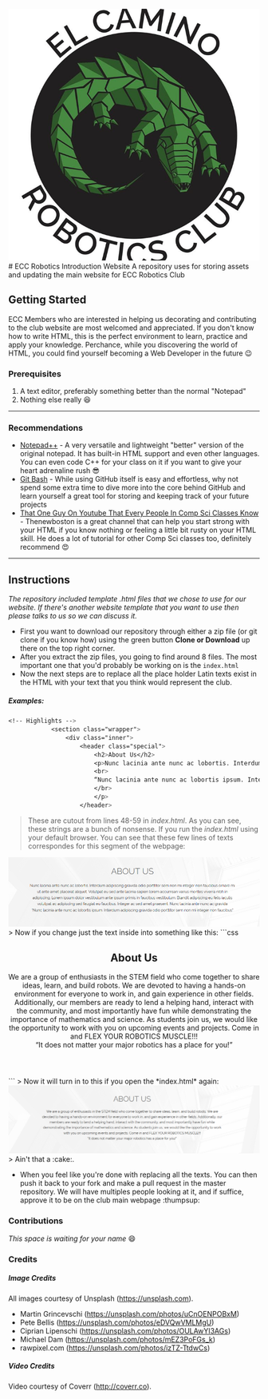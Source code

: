 <img src="/images/ECC Crocs.jpg" alt="Robotics Logo" style="width=128px; height=128px;"># ECC Robotics Introduction Website
A repository uses for storing assets and updating the main website for ECC Robotics Club

## Getting Started
ECC Members who are interested in helping us decorating and contributing to the club website are most welcomed and appreciated. If you don't know how to write HTML, this is the perfect environment to learn, practice and apply your knowledge. Perchance, while you discovering the world of HTML, you could find yourself becoming a Web Developer in the future :wink:

### Prerequisites
1) A text editor, preferably something better than the normal "Notepad"
2) Nothing else really :laughing:
---
### Recommendations
* [Notepad++](https://notepad-plus-plus.org/) - A very versatile and lightweight "better" version of the original notepad. It has built-in HTML support and even other languages. You can even code C++ for your class on it if you want to give your heart adrenaline rush :sunglasses:
* [Git Bash](https://git-scm.com/downloads) - While using GitHub itself is easy and effortless, why not spend some extra time to dive more into the core behind GitHub and learn yourself a great tool for storing and keeping track of your future projects
* [That One Guy On Youtube That Every People In Comp Sci Classes Know](https://www.youtube.com/watch?v=cqszz_OfAFQ&list=PLC1322B5A0180C946) - Thenewboston is a great channel that can help you start strong with your HTML if you know nothing or feeling a little bit rusty on your HTML skill. He does a lot of tutorial for other Comp Sci classes too, definitely recommend :heart_eyes:
---
## Instructions
*The repository included template .html files that we chose to use for our website. If there's another website template that you want to use then please talks to us so we can discuss it.*

* First you want to download our repository through either a zip file (or git clone if you know how) using the green button **Clone or Download** up there on the top right corner.
* After you extract the zip files, you going to find around 8 files. The most important one that you'd probably be working on is the `index.html`
* Now the next steps are to replace all the place holder Latin texts exist in the HTML with your text that you think would represent the club.
##### Examples:
```css
<!-- Highlights -->
            <section class="wrapper">
                <div class="inner">
                    <header class="special">
                        <h2>About Us</h2>
                        <p>Nunc lacinia ante nunc ac lobortis. Interdum adipiscing gravida odio porttitor sem non mi integer non faucibus ornare mi ut ante amet placerat aliquet. Volutpat eu sed ante lacinia sapien lorem accumsan varius montes viverra nibh in adipiscing. Lorem ipsum dolor vestibulum ante ipsum primis in faucibus vestibulum. Blandit adipiscing eu felis iaculis volutpat ac adipiscing sed feugiat eu faucibus. Integer ac sed amet praesent. Nunc lacinia ante nunc ac gravida
                        <br>
                        “Nunc lacinia ante nunc ac lobortis ipsum. Interdum adipiscing gravida odio porttitor sem non mi integer non faucibus”
                        </br>
                        </p>
                    </header>
```
> These are cutout from lines 48-59 in *index.html*. As you can see, these strings are a bunch of nonsense. If you run the *index.html* using your default browser. You can see that these few lines of texts correspondes for this segment of the webpage:
<img src = "/images/readme_example.PNG" alt = "Example IMG">
> Now if you change just the text inside into something like this:
```css
<!-- Highlights -->
            <section class="wrapper">
                <div class="inner">
                    <header class="special">
                        <h2>About Us</h2>
                        <p>We are a group of enthusiasts in the STEM field who come together to share ideas, learn, and build robots.
                        We are devoted to having a hands-on environment for everyone to work in, and gain experience in other fields. Additionally, our members are ready to lend a helping hand, interact with the community, and most importantly have fun while demonstrating the importance of mathematics and science.  As students join us, we would like the opportunity to work with you on upcoming events and projects. Come in and  FLEX YOUR ROBOTICS MUSCLE!!!
                        <br>
                        “It does not matter your major robotics has a place for you!”
                        </br>
                        </p>
                    </header>
```
> Now it will turn in to this if you open the *index.html* again:
<img src = "/images/example2.PNG" alt = "Example IMG">
> Ain't that a :cake:.

* When you feel like you're done with replacing all the texts. You can then push it back to your fork and make a pull request in the master repository. We will have multiples people looking at it, and if suffice, approve it to be on the club main webpage :thumpsup:

### Contributions
*This space is waiting for your name* :smile:

### Credits
##### Image Credits

All images courtesy of Unsplash (https://unsplash.com).

- Martin Grincevschi (https://unsplash.com/photos/uCnOENPOBxM)
- Pete Bellis (https://unsplash.com/photos/eDVQwVMLMgU)
- Ciprian Lipenschi (https://unsplash.com/photos/OULAwYI3AGs)
- Michael Dam (https://unsplash.com/photos/mEZ3PoFGs_k)
- rawpixel.com (https://unsplash.com/photos/izTZ-TtdwCs)

##### Video Credits

Video courtesy of Coverr (http://coverr.co).